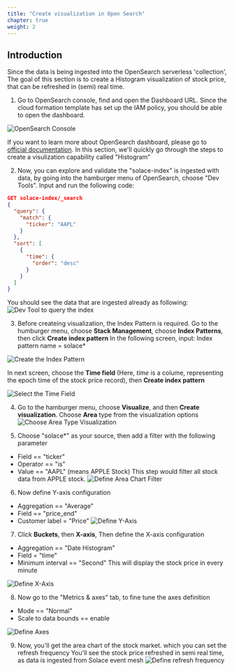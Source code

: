 ```yaml
---
title: "Create visualization in Open Search"
chapter: true
weight: 2 
---
```


## Introduction
Since the data is being ingested into the OpenSearch serverless 'collection', The goal of this section is to create a Histogram visualization of stock price, that can be refreshed in (semi) real time.

1. Go to OpenSearch console, find and open the Dashboard URL. Since the cloud formation template has set up the IAM policy, you should be able to open the dashboard. 

![OpenSearch Console](/static/images/moduleSix/AmazonOpenSearchConsole.png)

If you want to learn more about OpenSearch dashboard, please go to [official documentation](https://opensearch.org/docs/2.0/dashboards/dashboard/index/). In this section, we'll quickly go through the steps to create a visulization capability called "Histogram"

2. Now, you can explore and validate the "solace-index" is ingested with data, by going into the hamburger menu of OpenSearch, choose "Dev Tools". Input and run the following code:
```json
GET solace-index/_search
{
  "query": {
    "match": {
      "ticker": "AAPL"
    }
  },
  "sort": [
    {
      "time": {
        "order": "desc"
      }
    }
  ]
}
```
You should see the data that are ingested already as following:
![Dev Tool to query the index](/static/images/moduleSix/OpenSearchDevTools.png)

3. Before createing visualization, the Index Pattern is required. Go to the humburger menu, choose **Stack Management**, choose **Index Patterns**, then click **Create index pattern**
In the following screen, input:
Index pattern name = solace*

![Create the Index Pattern](/static/images/moduleSix/OpenSearchCreateIndexPattern.png)

In next screen, choose the **Time field** (Here, _time_ is a colume, representing the epoch time of the stock price record), then **Create index pattern**

![Select the Time Field](/static/images/moduleSix/OpenSearchCreateIndexPatternTimeField.png)

4. Go to the hamburger menu, choose **Visualize**, and then **Create visualization**. Choose **Area** type from the visualization options
![Choose Area Type Visualization](/static/images/moduleSix/OpenSearchNewVisualization.png)

5. Choose "solace*" as your source, then add a filter with the following parameter
* Field == "ticker"
* Operator == "is"
* Value == "AAPL" (means APPLE Stock)
This step would filter all stock data from APPLE stock.
![Define Area Chart Filter](/static/images/moduleSix/OpenSearchVisualizationFilter.png)


6. Now define Y-axis configuration
* Aggregation == "Average"
* Field == "price_end"
* Customer label = "Price"
![Define Y-Axis](/static/images/moduleSix/OpenSearchYAxis.png)

7. Click **Buckets**, then **X-axis**, Then define the X-axis configuration
* Aggregation == "Date Histogram"
* Field = "time"
* Minimum interval == "Second"
This will display the stock price in every minute

![Define X-Axis](/static/images/moduleSix/OpenSearchXAxis.png)

8. Now go to the "Metrics & axes" tab, to fine tune the axes definition 
* Mode == "Normal"
* Scale to data bounds == enable

![Define Axes](/static/images/moduleSix/OpenSearchVisualizationAxes.png)

9. Now, you'll get the area chart of the stock market. which you can set the refresh frequency
You'll see the stock price refreshed in semi real time, as data is ingested from Solace event mesh
![Define refresh frequency](/static/images/moduleSix/OpenSearchVisualizationRefreshConfig.png)


